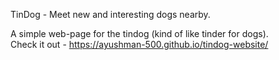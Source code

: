 TinDog - Meet new and interesting dogs nearby. <br>

A simple web-page for the tindog (kind of like tinder for dogs). <br>
Check it out - https://ayushman-500.github.io/tindog-website/
